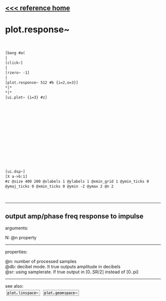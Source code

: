 [<<< reference home](ceammc_lib.md)
---

# plot.response~

```


[bang #a(
|
[click~]
|
[rzero~ -1]
|
[plot.response~ 512 #b {i=2,o=3}]
*|*
*|*
[ui.plot~ {i=3} #z]














[ui.dsp~]
[X a->b:1]
#z @size 400 200 @xlabels 1 @ylabels 1 @xmin_grid 1 @ymin_ticks 0 @ymaj_ticks 0 @xmin_ticks 0 @ymin -2 @ymax 2 @n 2

            
```
---
output amp/phase freq response to impulse
---
arguments:

N: @n property<br>

---
properties:

@n: number of
            processed samples<br>
@db: decibel mode. It true outputs
            amplitude in decibels<br>
@sr: using samplerate. If true output
            in [0..SR/2] instead of [0..pi]<br>

---
see also:<br>
[![plot.linspace~](img/object_plot.linspace~.png)](plot.linspace~.md)
[![plot.geomspace~](img/object_plot.geomspace~.png)](plot.geomspace~.md)
